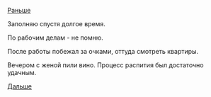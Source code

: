 [Раньше](2019.08.01.md)

Заполняю спустя долгое время.

По рабочим делам - не помню.

После работы побежал за очками, оттуда смотреть квартиры.

Вечером с женой пили вино. Процесс распития был достаточно удачным.

[Дальше](2019.08.03.md)